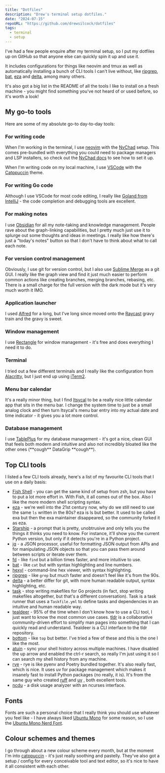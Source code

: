 ```yaml
---
title: "Dotfiles"
description: "Drew's terminal setup dotfiles."
date: "2024-07-15"
repoURL: "https://github.com/drewsilcock/dotfiles"
tags:
  - terminal
  - setup
---
```


I've had a few people enquire after my terminal setup, so I put my dotfiles up on GitHub so that anyone else can quickly spin it up and use it.

It includes configurations for things like neovim and tmux as well as automatically installing a bunch of CLI tools I can't live without, like [ripgrep](https://github.com/BurntSushi/ripgrep), [bat](https://github.com/sharkdp/bat), [eza](https://eza.rocks/) and [delta](https://github.com/dandavison/delta), among many others.

It's also got a big list in the README of all the tools I like to install on a fresh machine - you might find something you've not heard of or used before, so it's worth a look!

## My go-to tools

Here are some of my absolute go-to day-to-day tools:

### For writing code

When I'm working in the terminal, I use [neovim](https://neovim.io/) with the [NvChad](https://nvchad.com/) setup. This comes pre-bundled with everything you could need to package managers and LSP installers, so check out the [NvChad docs](https://nvchad.com/docs/config/walkthrough) to see how to set it up.

When I'm writing code on my local machine, I use [VSCode](https://code.visualstudio.com/) with the [Catppuccin](https://github.com/catppuccin/vscode) theme.

### For writing Go code

Although I use VSCode for most code editing, I really like [Goland from IntelliJ](https://www.jetbrains.com/go/) - the code completion and debugging tools are excellent.

### For making notes

I use [Obsidian](https://obsidian.md/) for all my note-taking and knowledge management. People rave about the graph-linking capabilities, but I pretty much just use it to splurge out some thoughts and ideas in meetings. I really like how there's just a "today's notes" button so that I don't have to think about what to call each note.

### For version control management

Obviously, I use git for version control, but I also use [Sublime Merge](https://www.sublimemerge.com/) as a git GUI. I really like the graph view and find it just much easier to perform common actions like creating branches, merging branches, rebasing, etc. There is a small charge for the full version with the dark mode but it's very much worth it IMO.

### Application launcher

I used [Alfred](https://www.alfredapp.com/) for a long, but I've long since moved onto the [Raycast](https://www.raycast.com/) gravy train and the gravy is sweet.

### Window management

I use [Rectangle](https://rectangleapp.com/) for window management - it's free and does everything I need it to do.

### Terminal

I tried out a few different terminals and I really like the configuration from [Alacritty](https://alacritty.org/), but I just end up using [iTerm2](https://iterm2.com/).

### Menu bar calendar

It's a really minor thing, but I find [Itsycal](https://www.mowglii.com/itsycal/) to be a really nice little calendar app that sits in the menu bar. I change the system time to just be a small analog clock and then turn Itsycal's menu bar entry into my actual date and time indicator - it gives you a lot more control.

### Database management

I use [TablePlus](https://tableplus.com/) for my database management - it's got a nice, clean GUI that feels both modern and intuitive and also not incredibly bloated like the other ones (\*\*cough\*\* DataGrip \*\*cough\*\*).

## Top CLI tools

I listed a few CLI tools already, here's a list of my favourite CLI tools that I use on a daily basis:

- [Fish Shell](https://fishshell.com/) - you can get the same kind of setup from zsh, but you have to put a lot
  more effort in. With Fish, it all comes out of the box. Also I like the more modern
  shell scripting syntax.
- [eza](https://eza.rocks/) - we're well into the 21st century now, why do we still need to use the
  same `ls` written in the 80s? eza is ls but better. It used to be called exa but
  then the exa maintainer disappeared, so the community forked it as eza.
- [Starship](https://starship.rs) - a prompt that is pretty, unobtrusive and only tells you the things it
  thinks you need to know. For instance, it'll show you the current Python version,
  but only if it detects you're in a Python project.
- [jq](https://jqlang.github.io/jq/) - a JSON processor, useful for formatting JSON output from APIs and for
  manipulating JSON objects so that you can pass them around between scripts or iterate
  over them.
- [fd](https://github.com/sharkdp/fd) - like `find` but a billion times faster, and more intuitive to use.
- [bat](https://github.com/sharkdp/bat) - like `cat` but with syntax highlighting and line numbers.
- [hexyl](https://github.com/sharkdp/hexyl) - command-line hex viewer, with syntax highlighting.
- [ripgrep](https://github.com/BurntSushi/ripgrep) - like `grep` but much faster and doesn't feel like it's from the 90s.
- [delta](https://github.com/dandavison/delta) - a better differ for git, with more human readable output, syntax highlighting,
  etc.
- [task](https://taskfile.dev/) - stop writing makefiles for Go projects (in fact, stop writing makefiles
  altogether, but that's a different conversation). Task is a task runner that uses
  a `Taskfile.yml` to define tasks and dependencies in an intuitive and human readable
  way.
- [tealdeer](https://github.com/dbrgn/tealdeer) - 95% of the time when I don't know how to use a CLI tool, I just want
  to know the most common use cases. [tldr](https://tldr.sh/) is a collaborative community-driven effort to simplify man pages into something
  that I can quickly read and understand. Tealdeer is a CLI interface to the tldr
  repository.
- [bottom](https://github.com/ClementTsang/bottom) - like `top` but better. I've tried a few of these and this is the one
  I like the most.
- [atuin](https://atuin.sh/) - sync your shell history across multiple machines. I have disabled the
  up arrow and enabled the ctrl-r search, so really I'm just using it so I can search
  my shell history from any machine.
- [rye](https://rye.astral.sh/guide/installation/) - rye is like pyenv and Poetry bundled together. It's also really fast,
  which is nice. It uses uv for package management which makes it insanely fast to
  install Python packages (no really, it is). It's from the same guy who created [ruff](https://astral.sh/ruff) and [uv](https://github.com/astral-sh/uv) , both excellent tools.
- [ncdu](https://dev.yorhel.nl/ncdu) - a disk usage analyzer with an ncurses interface.

## Fonts

Fonts are such a personal choice that I really think you should use whatever you feel like - I have always liked [Ubuntu Mono](https://design.ubuntu.com/font) for some reason, so I use the [Ubuntu Mono Nerd Font](https://github.com/ryanoasis/nerd-fonts/releases).

## Colour schemes and themes

I go through about a new colour scheme every month, but at the moment I'm into [catppuccin](https://github.com/catppuccin/catppuccin) - it's just really soothing and pastelly. They've also got a setup / config for every conceivable tool and text editor, so it's nice to have it all consistent with each other.
